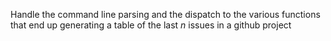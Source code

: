 Handle the command line parsing and the dispatch to the various functions that end up generating a table of the last _n_ issues in a github project
